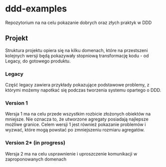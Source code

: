 # ddd-examples

Repozytorium na na celu pokazanie dobrych oraz złych praktyk w DDD

## Projekt

Struktura projektu opiera się na kilku domenach, które na przestszeni kolejnych wersji będą pokazywały stopniową transformację kodu - od Legacy, do gotowego produktu.

### Legacy

Część legacy zawiera przykłady pokazujące podstawowe problemy, z którymi możemy napotkać się podczas tworzenia systemu opartego o DDD.

### Version 1

Wersja 1 ma na celu przede wszystkim rozbicie złożonych obiektów na mniejsze. Nie oznacza to, że utworzone agregaty posiadają najlepsze możliwe granice. Celem wersji 1 jest również pokazanie problemów i wyzwać, które mogą powstać po zmniejszeniu rozmiaru agregatów.

### Version 2\* (in progress)

Wersja 2 ma na celu usprawnienie i uproszczenie komunikacji w zaproponowanych domenach
